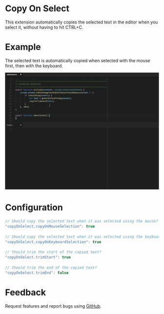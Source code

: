 # Copy On Select

This extension automatically copies the selected text in the editor when you select it, without having to hit CTRL+C.

# Example

The selected text is automatically copied when selected with the mouse first, then with the keyboard.

![Copy On Select example](https://raw.githubusercontent.com/dinhani/vscode-copy-on-select/master/images/vscode-copy-on-select.gif)

# Configuration

```javascript
// Should copy the selected text when it was selected using the mouse?
"copyOnSelect.copyOnMouseSelection": true

// Should copy the selected text when it was selected using the keyboard?
"copyOnSelect.copyOnKeyboardSelection": true

// Should trim the start of the copied text?
"copyOnSelect.trimStart": true

// Should trim the end of the copied text?
"copyOnSelect.trimEnd": false
```

# Feedback

Request features and report bugs using [GitHub](https://github.com/dinhani/vscode-copy-on-select).